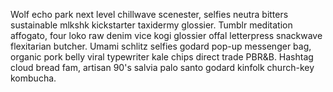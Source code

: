 Wolf echo park next level chillwave scenester, selfies neutra bitters sustainable mlkshk kickstarter taxidermy glossier. Tumblr meditation affogato, four loko raw denim vice kogi glossier offal letterpress snackwave flexitarian butcher. Umami schlitz selfies godard pop-up messenger bag, organic pork belly viral typewriter kale chips direct trade PBR&B. Hashtag cloud bread fam, artisan 90's salvia palo santo godard kinfolk church-key kombucha.